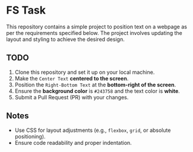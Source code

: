 # FS Task

This repository contains a simple project to position text on a webpage as per the requirements specified below. The project involves updating the layout and styling to achieve the desired design.

## TODO

1. Clone this repository and set it up on your local machine.
2. Make the `Center Text` **centered to the screen**.
3. Position the `Right-Bottom Text` at the **bottom-right of the screen**.
4. Ensure the **background color** is `#243758` and the text color is **white**.
5. Submit a Pull Request (PR) with your changes.

## Notes

- Use CSS for layout adjustments (e.g., `flexbox`, `grid`, or absolute positioning).
- Ensure code readability and proper indentation.

